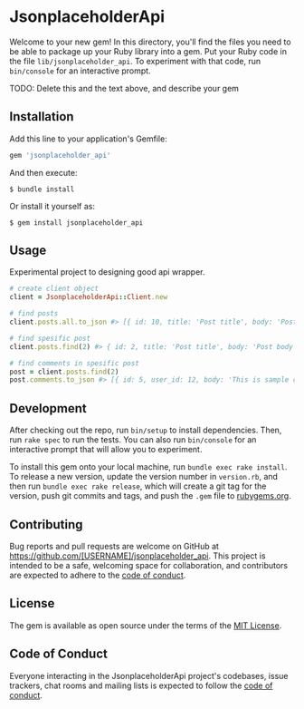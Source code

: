 # JsonplaceholderApi

Welcome to your new gem! In this directory, you'll find the files you need to be able to package up your Ruby library into a gem. Put your Ruby code in the file `lib/jsonplaceholder_api`. To experiment with that code, run `bin/console` for an interactive prompt.

TODO: Delete this and the text above, and describe your gem

## Installation

Add this line to your application's Gemfile:

```ruby
gem 'jsonplaceholder_api'
```

And then execute:

    $ bundle install

Or install it yourself as:

    $ gem install jsonplaceholder_api

## Usage

Experimental project to designing good api wrapper. 

```rb
# create client object
client = JsonplaceholderApi::Client.new

# find posts
client.posts.all.to_json #> [{ id: 10, title: 'Post title', body: 'Post body' }]

# find spesific post
client.posts.find(2) #> { id: 2, title: 'Post title', body: 'Post body' }

# find comments in spesific post
post = client.posts.find(2)
post.comments.to_json #> [{ id: 5, user_id: 12, body: 'This is sample comment' }]
```

## Development

After checking out the repo, run `bin/setup` to install dependencies. Then, run `rake spec` to run the tests. You can also run `bin/console` for an interactive prompt that will allow you to experiment.

To install this gem onto your local machine, run `bundle exec rake install`. To release a new version, update the version number in `version.rb`, and then run `bundle exec rake release`, which will create a git tag for the version, push git commits and tags, and push the `.gem` file to [rubygems.org](https://rubygems.org).

## Contributing

Bug reports and pull requests are welcome on GitHub at https://github.com/[USERNAME]/jsonplaceholder_api. This project is intended to be a safe, welcoming space for collaboration, and contributors are expected to adhere to the [code of conduct](https://github.com/[USERNAME]/jsonplaceholder_api/blob/master/CODE_OF_CONDUCT.md).


## License

The gem is available as open source under the terms of the [MIT License](https://opensource.org/licenses/MIT).

## Code of Conduct

Everyone interacting in the JsonplaceholderApi project's codebases, issue trackers, chat rooms and mailing lists is expected to follow the [code of conduct](https://github.com/[USERNAME]/jsonplaceholder_api/blob/master/CODE_OF_CONDUCT.md).
